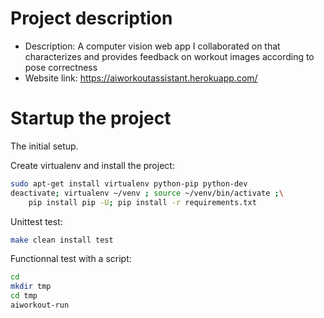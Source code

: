 # Project description
- Description: A computer vision web app I collaborated on that characterizes and provides feedback on workout images according to pose correctness
- Website link: https://aiworkoutassistant.herokuapp.com/

# Startup the project

The initial setup.

Create virtualenv and install the project:
```bash
sudo apt-get install virtualenv python-pip python-dev
deactivate; virtualenv ~/venv ; source ~/venv/bin/activate ;\
    pip install pip -U; pip install -r requirements.txt
```

Unittest test:
```bash
make clean install test
```

Functionnal test with a script:

```bash
cd
mkdir tmp
cd tmp
aiworkout-run
```

